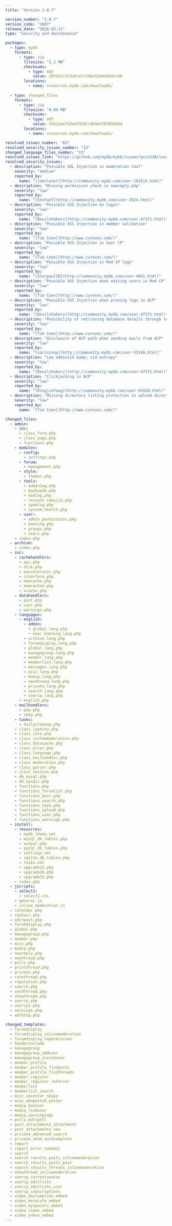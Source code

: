 ```yaml
---
title: "Version 1.8.7"

version_number: "1.8.7"
version_code: "1807"
release_date: "2016-03-11"
type: "security and maintenance"

packages:
  - type: mybb
    formats:
      - type: zip
        filesize: "2.1 MB"
        checksums:
          - type: md5
            value: 20fd51c3c8a9cefc54be55a6d3b42c60
        locations:
          - name: resources.mybb.com/downloads/
          
  - type: changed_files
    formats:
      - type: zip
        filesize: "0.84 MB"
        checksums:
          - type: md5
            value: 5542aee753edfd18fc9b9e5783058d9d
        locations:
          - name: resources.mybb.com/downloads/

resolved_issues_number: "83"
resolved_security_issues_number: "13"
changed_language_files_number: "15"
resolved_issues_link: "https://github.com/mybb/mybb/issues?q=is%3Aclosed+milestone%3A1.8.7"
resolved_security_issues:
  - description: "Possible SQL Injection in moderation tool"
    severity: "medium"
    reported_by:
      name: "[jamslater](http://community.mybb.com/user-102514.html)"
  - description: "Missing permission check in newreply.php"
    severity: "low"
    reported_by:
      name: "[StefanT](http://community.mybb.com/user-2824.html)"
  - description: "Possible XSS Injection on login"
    severity: "low"
    reported_by:
      name: "[Devilshakerz](http://community.mybb.com/user-47371.html)"
  - description: "Possible XSS Injection in member validation"
    severity: "low"
    reported_by:
      name: "[Tim Coen](http://www.curesec.com/)"
  - description: "Possible XSS Injection in User CP"
    severity: "low"
    reported_by:
      name: "[Tim Coen](http://www.curesec.com/)"
  - description: "Possible XSS Injection in Mod CP logs"
    severity: "low"
    reported_by:
      name: "[Starpaul20](http://community.mybb.com/user-4041.html)"
  - description: "Possible XSS Injection when editing users in Mod CP"
    severity: "low"
    reported_by:
      name: "[Tim Coen](http://www.curesec.com/)"
  - description: "Possible XSS Injection when pruning logs in ACP"
    severity: "low"
    reported_by:
      name: "[Devilshakerz](http://community.mybb.com/user-47371.html)"
  - description: "Possibility of retrieving database details through templates"
    severity: "low"
    reported_by:
      name: "[Tim Coen](http://www.curesec.com/)"
  - description: "Disclosure of ACP path when sending mails from ACP"
    severity: "low"
    reported_by:
      name: "[sarisisop](http://community.mybb.com/user-53148.html)"
  - description: "Low adminsid &amp; sid entropy"
    severity: "low"
    reported_by:
      name: "[Devilshakerz](http://community.mybb.com/user-47371.html)"
  - description: "Clickjacking in ACP"
    severity: "low"
    reported_by:
      name: "[DingjieYang](http://community.mybb.com/user-91920.html)"
  - description: "Missing directory listing protection in upload directories"
    severity: "low"
    reported_by:
      name: "[Tim Coen](http://www.curesec.com/)"

changed_files:
  - admin:
    - inc:
      - class_form.php
      - class_page.php
      - functions.php
    - modules:
      - config:
        - settings.php
      - forum:
        - management.php
      - style:
        - themes.php
      - tools:
        - adminlog.php
        - backupdb.php
        - modlog.php
        - recount_rebuild.php
        - spamlog.php
        - system_health.php
      - user:
        - admin_permissions.php
        - banning.php
        - groups.php
        - users.php
    - index.php
  - archive:
    - index.php
  - inc:
    - cachehandlers:
      - apc.php
      - disk.php
      - eaccelerator.php
      - interface.php
      - memcache.php
      - memcached.php
      - xcache.php
    - datahandlers:
      - post.php
      - user.php
      - warnings.php
    - languages:
      - english:
        - admin:
          - global.lang.php
          - user_banning.lang.php
        - archive.lang.php
        - forumdisplay.lang.php
        - global.lang.php
        - managegroup.lang.php
        - member.lang.php
        - memberlist.lang.php
        - messages.lang.php
        - misc.lang.php
        - modcp.lang.php
        - newthread.lang.php
        - private.lang.php
        - search.lang.php
        - usercp.lang.php
      - english.php
    - mailhandlers:
      - php.php
      - smtp.php
    - tasks:
      - dailycleanup.php
    - class_captcha.php
    - class_core.php
    - class_custommoderation.php
    - class_datacache.php
    - class_error.php
    - class_language.php
    - class_mailhandler.php
    - class_moderation.php
    - class_parser.php
    - class_session.php
    - db_mysql.php
    - db_mysqli.php
    - functions.php
    - functions_forumlist.php
    - functions_post.php
    - functions_search.php
    - functions_task.php
    - functions_upload.php
    - functions_user.php
    - functions_warnings.php
  - install:
    - resources:
      - mybb_theme.xml
      - mysql_db_tables.php
      - output.php
      - pgsql_db_tables.php
      - settings.xml
      - sqlite_db_tables.php
      - tasks.xml
      - upgrade13.php
      - upgrade26.php
      - upgrade35.php
    - index.php
  - jscripts:
    - select2:
      - select2.css
    - general.js
    - inline_moderation.js
  - calendar.php
  - contact.php
  - editpost.php
  - forumdisplay.php
  - global.php
  - managegroup.php
  - member.php
  - misc.php
  - modcp.php
  - newreply.php
  - newthread.php
  - polls.php
  - printthread.php
  - private.php
  - ratethread.php
  - reputation.php
  - search.php
  - sendthread.php
  - showthread.php
  - usercp.php
  - usercp2.php
  - warnings.php
  - xmlhttp.php

changed_templates:
  - forumdisplay
  - forumdisplay_inlinemoderation
  - forumdisplay_nopermission
  - headerinclude
  - managegroup
  - managegroup_adduser
  - managegroup_inviteuser
  - member_profile
  - member_profile_findposts
  - member_profile_findthreads
  - member_register
  - member_register_referrer
  - memberlist
  - memberlist_search
  - misc_imcenter_skype
  - misc_whoposted_poster
  - modcp_banuser
  - modcp_finduser
  - modcp_warninglogs
  - polls_editpoll
  - post_attachments_attachment
  - post_attachments_new
  - private_advanced_search
  - private_send_autocomplete
  - report
  - report_error_nomodal
  - search
  - search_results_posts_inlinemoderation
  - search_results_posts_post
  - search_results_threads_inlinemoderation
  - showthread_inlinemoderation
  - usercp_currentavatar
  - usercp_editlists
  - usercp_editlists_user
  - usercp_subscriptions
  - video_dailymotion_embed
  - video_metacafe_embed
  - video_myspacetv_embed
  - video_vimeo_embed
  - video_yahoo_embed
---
```

